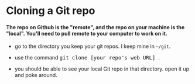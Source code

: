 # Cloning a Git repo

#### The repo on Github is the "remote", and the repo on your machine is the "local". You'll need to pull remote to your computer to work on it.

- go to the directory you keep your git repos. I keep mine in `~/git`.

- use the command <kbd>git clone [your repo's web URL] </kbd>.

- you should be able to see your local Git repo in that directory. open it up and poke around.
